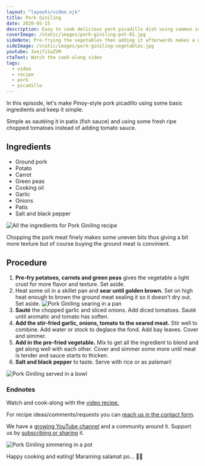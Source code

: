 ```yaml
---
layout: "layouts/video.njk"
title: Pork Giniling
date: 2020-05-15
description: Easy to cook delicious pork picadillo dish using common ingredients, a favorite of kids of all ages.
coverImage: /static/images/pork-giniling-pot-01.jpg
sideNote: Pre-frying the vegetables then adding it afterwards makes a whole lot of difference in terms of flavor and texture.
sideImage: /static/images/pork-giniling-vegetables.jpg
youtube: 3vejfiSaZVM
ctaText: Watch the cook-along video
tags:
  - video
  - recipe
  - pork
  - picadillo
---
```


In this episode, let's make Pinoy-style pork picadillo using some basic ingredients and keep it simple.

Simple as sautéing it in patis (fish sauce) and using some fresh ripe chopped tomatoes instead of adding tomato sauce.

## Ingredients
- Ground pork
- Potato
- Carrot
- Green peas
- Cooking oil
- Garlic
- Onions
- Patis
- Salt and black pepper

![All the ingredients for Pork Giniling recipe](/static/images/pork-giniling-ingredients.jpg)

Chopping the pork meat finely makes some uneven bits thus giving a bit more texture but of course buying the ground meat is convinient.

## Procedure
1. **Pre-fry potatoes, carrots and green peas** gives the vegetable a light crust for more flavor and texture. Set aside.
2. Heat some oil in a skillet pan and **sear until golden brown.** Set on high heat enough to brown the ground meat sealing it so it doesn't dry out. Set aside.
![Pork Giniling searing in a pan](/static/images/pork-giniling-sear.jpg)
3. **Sauté** the chopped garlic and sliced onions. Add diced tomatoes. Sauté until aromatic and tomato has soften.
4. **Add the stir-fried garlic, onions, tomato to the seared meat.** Stir well to combine. Add water or stock to deglace the fond. Add bay leaves. Cover and simmer.
5. **Add in the pre-fried vegetable.** Mix to get all the ingredient to blend and get along well with each other. Cover and simmer some more until meat is tender and sauce starts to thicken.
6. **Salt and black pepper** to taste. Serve with rice or as palaman!

![Pork Giniling served in a bowl](/static/images/pork-giniling-bowl.jpg)

### Endnotes
Watch and cook-along with the [video recipe.](https://youtu.be/3vejfiSaZVM)

For recipe ideas/comments/requests you can [reach us in the contact form](/about/#contact-us).

We have a [growing YouTube channel](https://www.youtube.com/user/ulampinoy) and a community around it. Support us by [subscribing or sharing](https://www.youtube.com/user/ulampinoy) it.

![Pork Giniling simmering in a pot](/static/images/pork-giniling-pot-01.jpg)

Happy cooking and eating! Maraming salamat po... 🙏🏼
